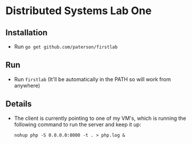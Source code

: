 # Distributed Systems Lab One

## Installation

 * Run `go get github.com/paterson/firstlab`
  
## Run

  * Run `firstlab` (It'll be automatically in the PATH so will work from anywhere)

## Details

  * The client is currently pointing to one of my VM's, which is running the following command to run the server and keep it up:

        nohup php -S 0.0.0.0:8000 -t . > php.log &
         
  
  
